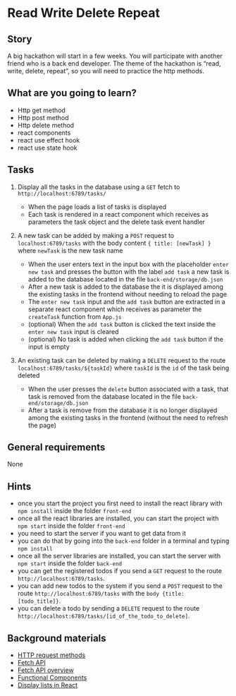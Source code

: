 # Read Write Delete Repeat

## Story

A big hackathon will start in a few weeks.
You will participate with another friend who is a back end developer.
The theme of the hackathon is “read, write, delete, repeat”, so you will need to practice the http methods.

## What are you going to learn?

- Http get method
- Http post method
- Http delete method
- react components
- react use effect hook
- react use state hook

## Tasks

1. Display all the tasks in the database using a `GET` fetch to `http://localhost:6789/tasks/`
    - When the page loads a list of tasks is displayed
    - Each task is rendered in a react component which receives as parameters the task object and the delete task event handler

2. A new task can be added by making a `POST` request to `localhost:6789/tasks` with the body content `{ title: [newTask] }` where `newTask` is the new task name
    - When the user enters text in the input box with the placeholder `enter new task` and presses the button with the label `add task` a new task is added to the database located in the file `back-end/storage/db.json`
    - After a new task is added to the database the it is displayed among the existing tasks in the frontend without needing to reload the page
    - The `enter new task` input and the `add task` button are extracted in a separate react component which receives as parameter the `createTask` function from `App.js`
    - (optional) When the `add task` button is clicked the text inside the `enter new task` input is cleared
    - (optional) No task is added when clicking the `add task` button if the input is empty

3. An existing task can be deleted by making a `DELETE` request to the route `localhost:6789/tasks/${taskId}` where `taskId` is the `id` of the task being deleted
    - When the user presses the `delete` button associated with a task, that task is removed from the database located in the file `back-end/storage/db.json`
    - After a task is remove from the database it is no longer displayed among the existing tasks in the frontend (without the need to refresh the page)

## General requirements

None

## Hints

- once you start the project you first need to install the react library with `npm install` inside the folder `front-end`
- once all the react libraries are installed, you can start the project with `npm start` inside the folder `front-end`
- you need to start the server if you want to get data from it
- you can do that by going into the `back-end` folder in a terminal and typing `npm install`
- once all the server libraries are installed, you can start the server with `npm start` inside the folder `back-end`
- you can get the registered todos if you send a `GET` request to the route `http://localhost:6789/tasks`.
- you can add new todos to the system if you send a `POST` request to the route `http://localhost:6789/tasks` with the `body {title: [todo_title]}`.
- you can delete a todo by sending a `DELETE` request to the route `http://localhost:6789/tasks/[id_of_the_todo_to_delete]`.

## Background materials

- <i class="far fa-exclamation"></i> [HTTP request methods](https://developer.mozilla.org/en-US/docs/Web/HTTP/Methods)
- <i class="far fa-exclamation"></i> [Fetch API](https://developers.google.com/web/updates/2015/03/introduction-to-fetch)
- <i class="far fa-book-open"></i> [Fetch API overview](https://developer.mozilla.org/en-US/docs/Web/API/Fetch_API)
- <i class="far fa-book-open"></i> [Functional Components](https://www.robinwieruch.de/react-function-component#react-stateless-function-component)
- <i class="far fa-book-open"></i> [Display lists in React](https://scotch.io/starters/react/handling-lists-in-react-jsx)
